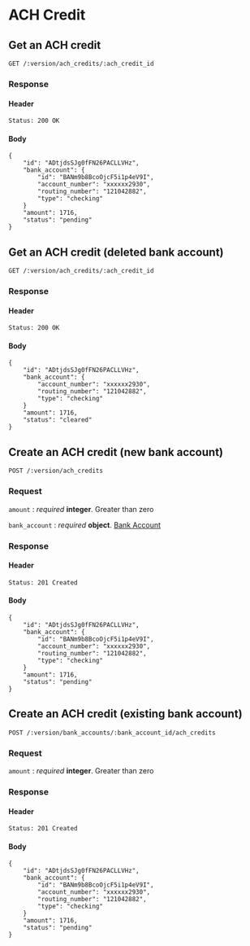# ACH Credit

## Get an ACH credit

	GET /:version/ach_credits/:ach_credit_id

### Response

#### Header

	Status: 200 OK

#### Body

	{
		"id": "ADtjdsSJg0fFN26PACLLVHz",
		"bank_account": {
			"id": "BANm9b8BcoOjcF5i1p4eV9I",
			"account_number": "xxxxxx2930",
			"routing_number": "121042882",
			"type": "checking"
		}
		"amount": 1716,
		"status": "pending"
	}


## Get an ACH credit (deleted bank account)

	GET /:version/ach_credits/:ach_credit_id

### Response

#### Header

	Status: 200 OK

#### Body

	{
		"id": "ADtjdsSJg0fFN26PACLLVHz",
		"bank_account": {
			"account_number": "xxxxxx2930",
			"routing_number": "121042882",
			"type": "checking"
		}
		"amount": 1716,
		"status": "cleared"
	}


## Create an ACH credit (new bank account)

	POST /:version/ach_credits

### Request

`amount`
: _required_ **integer**. Greater than zero

`bank_account`
: _required_ **object**. [Bank Account](/resources/bank_accounts.md)


### Response

#### Header

	Status: 201 Created

#### Body

	{
		"id": "ADtjdsSJg0fFN26PACLLVHz",
		"bank_account": {
			"id": "BANm9b8BcoOjcF5i1p4eV9I",
			"account_number": "xxxxxx2930",
			"routing_number": "121042882",
			"type": "checking"
		}
		"amount": 1716,
		"status": "pending"
	}


## Create an ACH credit (existing bank account)

	POST /:version/bank_accounts/:bank_account_id/ach_credits

### Request

`amount`
: _required_ **integer**. Greater than zero

### Response

#### Header

	Status: 201 Created

#### Body

	{
		"id": "ADtjdsSJg0fFN26PACLLVHz",
		"bank_account": {
			"id": "BANm9b8BcoOjcF5i1p4eV9I",
			"account_number": "xxxxxx2930",
			"routing_number": "121042882",
			"type": "checking"
		}
		"amount": 1716,
		"status": "pending"
	}